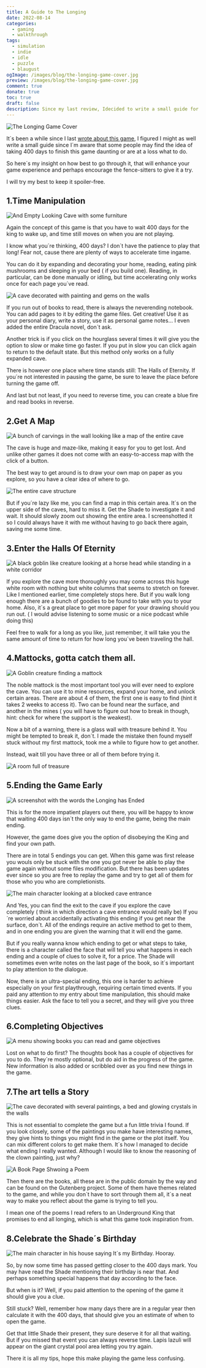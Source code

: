 ```yaml
---
title: A Guide to The Longing
date: 2022-08-14
categories:
  - gaming
  - walkthrough
tags:
  - simulation
  - indie
  - idle
  - puzzle
  - blaugust
ogImage: /images/blog/the-longing-game-cover.jpg
preview: /images/blog/the-longing-game-cover.jpg
comment: true
donate: true
toc: true
draft: false
description: Since my last review, Idecided to write a small guide for this game. This will help make its literal 400 days game time easier to finish. Happy Cave Diving!
---
```

![The Longing Game Cover](/images/blog/the-longing-game-cover.jpg)

It´s been a while since I last [wrote about this game](/blog/longing-review), I figured I might as well write a small guide since I´m aware that some people may find the idea of taking 400 days to finish this game daunting or are at a loss what to do.

So here´s my insight on how best to go through it, that will enhance your game experience and perhaps encourage the fence-sitters to give it a try.

I will try my best to keep it spoiler-free.

## 1.Time Manipulation


![And Empty Looking Cave with some furniture](/images/2022/thelongingcavehome.jpg "Gonna Need To Spruce This Up a Bit")


Again the concept of this game is that you have to wait 400 days for the king to wake up, and time still moves on when you are not playing.

I know what you´re thinking, 400 days? I don´t have the patience to play that long! Fear not, cause there are plenty of ways to accelerate time ingame.

You can do it by expanding and decorating your home, reading, eating pink mushrooms and sleeping in your bed ( if you build one). Reading, in particular, can be done manually or idling, but time accelerating only works once for each page you´ve read.


![A cave decorated with painting and gems on the walls](/images/2022/longingfullcave.png "Much better")


If you run out of books to read, there is always the neverending notebook. You can add pages to it by editing the game files. Get creative! Use it as your personal diary, write a story, use it as personal game notes... I even added the entire Dracula novel, don´t ask.

Another trick is if you click on the hourglass several times it will give you the option to slow or make time go faster. If you put in slow you can click again to return to the default state. But this method only works on a fully expanded cave.

There is however one place where time stands still: The Halls of Eternity. If you´re not interested in pausing the game, be sure to leave the place before turning the game off.

And last but not least, if you need to reverse time, you can create a blue fire and read books in reverse.

## 2.Get A Map


![A bunch of carvings in the wall looking like a map of the entire cave](/images/2022/thelongingmapcarvings.jpg#center)


The cave is huge and maze-like, making it easy for you to get lost. And unlike other games it does not come with an easy-to-access map with the click of a button.

The best way to get around is to draw your own map on paper as you explore, so you have a clear idea of where to go.


![The entire cave structure](/images/2022/thecavemap.jpg#center)
  

But if you´re lazy like me, you can find a map in this certain area. It´s on the upper side of the caves, hard to miss it. Get the Shade to investigate it and wait. It should slowly zoom out showing the entire area. I screenshotted it so I could always have it with me without having to go back there again, saving me some time.

## 3.Enter the Halls Of Eternity


![A black goblin like creature looking at a horse head while standing in a white corridor](/images/2022/longingwhitehalls.jpg)


If you explore the cave more thoroughly you may come across this huge white room with nothing but white columns that seems to stretch on forever. Like I mentioned earlier, time completely stops here. But if you walk long enough there are a bunch of goodies to be found to take with you to your home. Also, it´s a great place to get more paper for your drawing should you run out. ( I would advise listening to some music or a nice podcast while doing this)

Feel free to walk for a long as you like, just remember, it will take you the same amount of time to return for how long you´ve been traveling the hall.

## 4.Mattocks, gotta catch them all.


![A Goblin creature finding a mattock](/images/2022/thelonggingfindmattoc.jpg#center "Hy-oh!")


The noble mattock is the most important tool you will ever need to explore the cave. You can use it to mine resources, expand your home, and unlock certain areas. There are about 4 of them, the first one is easy to find (hint it takes 2 weeks to access it). Two can be found near the surface, and another in the mines ( you will have to figure out how to break in though, hint: check for where the support is the weakest).

Now a bit of a warning, there is a glass wall with treasure behind it. You might be tempted to break it, don´t. I made the mistake then found myself stuck without my first mattock, took me a while to figure how to get another.

Instead, wait till you have three or all of them before trying it.


![A room full of treasure](/images/2022/thelongingtreasure.jpg)


## 5.Ending the Game Early


![A screenshot with the words the Longing has Ended](/images/2022/thelongingending.jpg#center "The End?")


This is for the more impatient players out there, you will be happy to know that waiting 400 days isn´t the only way to end the game, being the main ending.

However, the game does give you the option of disobeying the King and find your own path.

There are in total 5 endings you can get. When this game was first release you wouls only be stuck with the one you got never be able to play the game again without some files modification.
But there has been updates ever since so you are free to replay the game and try to get all of them for those who you who are  completionists.


![The main character looking at a blocked cave entrance](/images/2022/longingendofthecave.jpg#center "So, close, yet so far...")


And Yes, you can find the exit to the cave if you explore the cave completely ( think in which direction a cave entrance would really be) If you´re worried about accidentally activating this ending if you get near the surface, don´t. All of the endings require an active method to get to them, and in one ending you are given the warning that it will end the game.

But if you really wanna know which ending to get or what steps to take, there is a character called the face that will tell you what happens in each ending and a couple of clues to solve it, for a price. The Shade will sometimes even write notes on the last page of the book, so it´s important to play attention to the dialogue.

Now, there is an ultra-special ending, this one is harder to achieve especially on your first playthrough, requiring certain timed events. If you paid any attention to my entry about time manipulation, this should make things easier. Ask the face to tell you a secret, and they will give you three clues.

## 6.Completing Objectives


![A menu showing books you can read and game objectives](/images/2022/longingobjectives.jpg#center)


Lost on what to do first? The thoughts book has a couple of objectives for you to do. They´re mostly optional, but do aid in the progress of the game. New information is also added or scribbled over as you find new things in the game.

## 7.The art tells a Story


![The cave decorated with several paintings, a bed and glowing crystals in the walls](/images/2022/longingroomdecor.jpg#center "His House is a Museum
")


This is not essential to complete the game but a fun little trivia I found. If you look closely, some of the paintings you make have interesting names, they give hints to things you might find in the game or the plot itself. You can mix different colors to get make them. It´s how I managed to decide what ending I really wanted. Although I would like to know the reasoning of the clown painting, just why?



![A Book Page Shwoing a Poem](/images/2022/longingreading.jpg#center)



Then there are the books, all these are in the public domain by the way and can be found on the Gutenberg project. Some of them have themes related to the game, and while you don´t have to sort through them all, it´s a neat way to make you reflect about the game is trying to tell you.

I mean one of the poems I read refers to an Underground King that promises to end all longing, which is what this game took inspiration from.

## 8.Celebrate the Shade´s Birthday

![The main character in his house saying It´s my Birthday. Hooray.](/images/2022/longingbirthday.jpg#center)

So, by now some time has passed getting closer to the 400 days mark. You may have read the Shade mentioning their birthday is near that. And perhaps something special happens that day according to the face.

But when is it? Well, if you paid attention to the opening of the game it should give you a clue.

Still stuck? Well, remember how many days there are in a regular year then calculate it with the 400 days, that should give you an estimate of when to open the game.

Get that little Shade their present, they sure deserve it for all that waiting. But if you missed that event you can always reverse time. Lapis lazuli will appear on the giant crystal pool area letting you try again.

There it is all my tips, hope this make playing the game less confusing.



